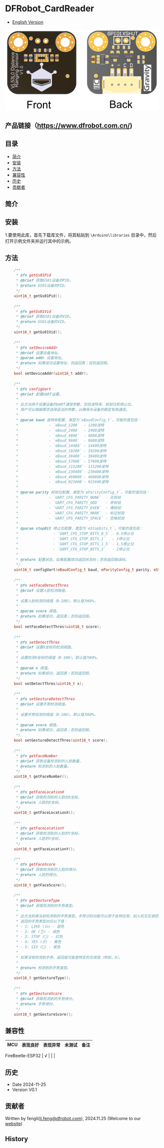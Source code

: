 # DFRobot_CardReader

* [English Version](./README.md)



![正反面svg效果图](https://github.com/cdjq/DFRobot_CardReader/raw/master/resources/images/SEN0245svg4.png)

## 产品链接（https://www.dfrobot.com.cn/)



## 目录

* [简介](#简介)
* [安装](#安装)
* [方法](#方法)
* [兼容性](#兼容性)
* [历史](#历史)
* [贡献者](#贡献者)

## 简介



## 安装

1.要使用此库，首先下载库文件，将其粘贴到 `\Arduino\libraries` 目录中，然后打开示例文件夹并运行其中的示例。

## 方法
```c++
    /**
     * @fn getGs01Pid
     * @brief 获取GS01设备的PID。
     * @return GS01设备的PID。
     */
    uint16_t getGs01Pid();
    
    /**
     * @fn getGs01Vid
     * @brief 获取GS01设备的VID。
     * @return GS01设备的VID。
     */
    uint16_t getGs01Vid();
    
    /**
     * @fn setDeviceAddr
     * @brief 设置设备地址。
     * @param addr 设备地址。
     * @return 如果成功设置地址，则返回真；否则返回假。
     */
    bool setDeviceAddr(uint16_t addr);
    
    /**
     * @fn configUart
     * @brief 配置UART设置。
     * 
     * 此方法用于设置设备的UART通信参数，包括波特率、校验位和停止位。
     * 用户可以根据需求选择适当的参数，以确保与设备的稳定有效通信。
     *
     * @param baud 波特率配置，类型为`eBaudConfig_t`，可能的值包括：
     *              - `eBaud_1200`  - 1200波特
     *              - `eBaud_2400`  - 2400波特
     *              - `eBaud_4800`  - 4800波特
     *              - `eBaud_9600`  - 9600波特
     *              - `eBaud_14400` - 14400波特
     *              - `eBaud_19200` - 19200波特
     *              - `eBaud_38400` - 38400波特
     *              - `eBaud_57600` - 57600波特
     *              - `eBaud_115200`- 115200波特
     *              - `eBaud_230400`- 230400波特
     *              - `eBaud_460800`- 460800波特
     *              - `eBaud_921600`- 921600波特
     *
     * @param parity 校验位配置，类型为`eParityConfig_t`，可能的值包括：
     *              - `UART_CFG_PARITY_NONE`  - 无校验
     *              - `UART_CFG_PARITY_ODD`   - 奇校验
     *              - `UART_CFG_PARITY_EVEN`  - 偶校验
     *              - `UART_CFG_PARITY_MARK`  - 标记校验
     *              - `UART_CFG_PARITY_SPACE` - 空格校验
     *
     * @param stopBit 停止位配置，类型为`eStopbits_t`，可能的值包括：
     *                - `UART_CFG_STOP_BITS_0_5` - 0.5停止位
     *                - `UART_CFG_STOP_BITS_1`   - 1停止位
     *                - `UART_CFG_STOP_BITS_1_5` - 1.5停止位
     *                - `UART_CFG_STOP_BITS_2`   - 2停止位
     *
     * @return 配置状态，如果配置成功返回状态码；否则返回错误码。
     */
    uint16_t configUart(eBaudConfig_t baud, eParityConfig_t parity, eStopbits_t stopBit);
    
    /**
     * @fn setFaceDetectThres
     * @brief 设置人脸检测阈值。
     * 
     * 设置人脸检测的阈值（0-100）。默认值为60%。
     *
     * @param score 阈值。
     * @return 如果成功，返回真；否则返回假。
     */
    bool setFaceDetectThres(uint16_t score);
    
    /**
     * @fn setDetectThres
     * @brief 设置X坐标的检测阈值。
     * 
     * 设置检测X坐标的阈值（0-100）。默认值为60%。
     *
     * @param x 阈值。
     * @return 如果成功，返回真；否则返回假。
     */
    bool setDetectThres(uint16_t x);
    
    /**
     * @fn setGestureDetectThres
     * @brief 设置手势检测阈值。
     * 
     * 设置手势检测的阈值（0-100）。默认值为60%。
     *
     * @param score 阈值。
     * @return 如果成功，返回真；否则返回假。
     */
    bool setGestureDetectThres(uint16_t score);
    
    /**
     * @fn getFaceNumber
     * @brief 获取设备检测到的人脸数量。
     * @return 检测到的人脸数量。
     */
    uint16_t getFaceNumber();
    
    /**
     * @fn getFaceLocationX
     * @brief 获取检测到的人脸的X坐标。
     * @return 人脸的X坐标。
     */
    uint16_t getFaceLocationX();
    
    /**
     * @fn getFaceLocationY
     * @brief 获取检测到的人脸的Y坐标。
     * @return 人脸的Y坐标。
     */
    uint16_t getFaceLocationY();
    
    /**
     * @fn getFaceScore
     * @brief 获取检测到的人脸的得分。
     * @return 人脸的得分。
     */
    uint16_t getFaceScore();
    
    /**
     * @fn getGestureType
     * @brief 获取检测到的手势类型。
     * 
     * 此方法检索当前检测到的手势类型。手势识别功能可以用于各种应用，如人机交互或控制系统。
     * 返回的手势类型对应以下值：
     * - 1: LIKE (👍) - 蓝色
     * - 2: OK (👌) - 绿色
     * - 3: STOP (🤚) - 红色
     * - 4: YES (✌️) - 黄色
     * - 5: SIX (🤙) - 紫色
     * 
     * 如果没有检测到手势，返回值可能是特定的无效值（例如，0）。
     *
     * @return 检测到的手势类型。
     */
    uint16_t getGestureType();
    
    /**
     * @fn getGestureScore
     * @brief 获取检测到的手势得分。
     * @return 手势得分。
     */
    uint16_t getGestureScore();


```


## 兼容性

MCU                | 表现良好	|表现异常	|未测试	|备注 |
------------------ | :----------: | :----------: | :---------: | -----

FireBeetle-ESP32        |      √       |              |             | 


## 历史

- Date 2024-11-25
- Version V0.1


## 贡献者

Written by fengli(li.feng@dfrobot.com), 2024.11.25 (Welcome to our [website](https://www.dfrobot.com/))

## History